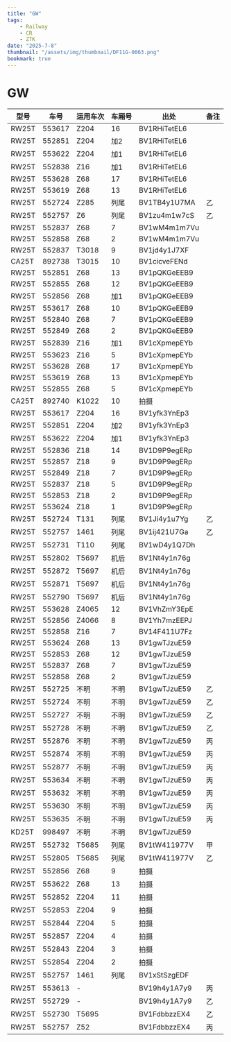 ```yaml
---
title: "GW"
tags:
    - Railway
    - CR
    - ZTK
date: "2025-7-8"
thumbnail: "/assets/img/thumbnail/DF11G-0063.png"
bookmark: true
---
```

# GW

<table>
  <thead>
    <tr>
      <th>型号</th>
      <th>车号</th>
      <th>运用车次</th>
      <th>车厢号</th>
      <th>出处</th>
      <th>备注</th>
    </tr>
  </thead>
  <tbody>
    <tr>
      <td>RW25T</td>
      <td>553617</td>
      <td>Z204</td>
      <td>16</td>
      <td>BV1RHiTetEL6</td>
      <td></td>
    </tr>
    <tr>
      <td>RW25T</td>
      <td>552851</td>
      <td>Z204</td>
      <td>加2</td>
      <td>BV1RHiTetEL6</td>
      <td></td>
    </tr>
    <tr>
      <td>RW25T</td>
      <td>553622</td>
      <td>Z204</td>
      <td>加1</td>
      <td>BV1RHiTetEL6</td>
      <td></td>
    </tr>
    <tr>
      <td>RW25T</td>
      <td>552838</td>
      <td>Z16</td>
      <td>加1</td>
      <td>BV1RHiTetEL6</td>
      <td></td>
    </tr>
    <tr>
      <td>RW25T</td>
      <td>553628</td>
      <td>Z68</td>
      <td>17</td>
      <td>BV1RHiTetEL6</td>
      <td></td>
    </tr>
    <tr>
      <td>RW25T</td>
      <td>553619</td>
      <td>Z68</td>
      <td>13</td>
      <td>BV1RHiTetEL6</td>
      <td></td>
    </tr>
    <tr>
      <td>RW25T</td>
      <td>552724</td>
      <td>Z285</td>
      <td>列尾</td>
      <td>BV1TB4y1U7MA</td>
      <td>乙</td>
    </tr>
    <tr>
      <td>RW25T</td>
      <td>552757</td>
      <td>Z6</td>
      <td>列尾</td>
      <td>BV1zu4m1w7cS</td>
      <td>乙</td>
    </tr>
    <tr>
      <td>RW25T</td>
      <td>552837</td>
      <td>Z68</td>
      <td>7</td>
      <td>BV1wM4m1m7Vu</td>
      <td></td>
    </tr>
    <tr>
      <td>RW25T</td>
      <td>552858</td>
      <td>Z68</td>
      <td>2</td>
      <td>BV1wM4m1m7Vu</td>
      <td></td>
    </tr>
    <tr>
      <td>RW25T</td>
      <td>552837</td>
      <td>T3018</td>
      <td>9</td>
      <td>BV1jd4y1J7XF</td>
      <td></td>
    </tr>
    <tr>
      <td>CA25T</td>
      <td>892738</td>
      <td>T3015</td>
      <td>10</td>
      <td>BV1cicveFENd</td>
      <td></td>
    </tr>
    <tr>
      <td>RW25T</td>
      <td>552851</td>
      <td>Z68</td>
      <td>13</td>
      <td>BV1pQKGeEEB9</td>
      <td></td>
    </tr>
    <tr>
      <td>RW25T</td>
      <td>552855</td>
      <td>Z68</td>
      <td>12</td>
      <td>BV1pQKGeEEB9</td>
      <td></td>
    </tr>
    <tr>
      <td>RW25T</td>
      <td>552856</td>
      <td>Z68</td>
      <td>加1</td>
      <td>BV1pQKGeEEB9</td>
      <td></td>
    </tr>
    <tr>
      <td>RW25T</td>
      <td>553617</td>
      <td>Z68</td>
      <td>10</td>
      <td>BV1pQKGeEEB9</td>
      <td></td>
    </tr>
    <tr>
      <td>RW25T</td>
      <td>552840</td>
      <td>Z68</td>
      <td>7</td>
      <td>BV1pQKGeEEB9</td>
      <td></td>
    </tr>
    <tr>
      <td>RW25T</td>
      <td>552849</td>
      <td>Z68</td>
      <td>2</td>
      <td>BV1pQKGeEEB9</td>
      <td></td>
    </tr>
    <tr>
      <td>RW25T</td>
      <td>552839</td>
      <td>Z16</td>
      <td>加1</td>
      <td>BV1cXpmepEYb</td>
      <td></td>
    </tr>
    <tr>
      <td>RW25T</td>
      <td>553623</td>
      <td>Z16</td>
      <td>5</td>
      <td>BV1cXpmepEYb</td>
      <td></td>
    </tr>
    <tr>
      <td>RW25T</td>
      <td>553628</td>
      <td>Z68</td>
      <td>17</td>
      <td>BV1cXpmepEYb</td>
      <td></td>
    </tr>
    <tr>
      <td>RW25T</td>
      <td>553619</td>
      <td>Z68</td>
      <td>13</td>
      <td>BV1cXpmepEYb</td>
      <td></td>
    </tr>
    <tr>
      <td>RW25T</td>
      <td>552855</td>
      <td>Z68</td>
      <td>5</td>
      <td>BV1cXpmepEYb</td>
      <td></td>
    </tr>
    <tr>
      <td>CA25T</td>
      <td>892740</td>
      <td>K1022</td>
      <td>10</td>
      <td>拍摄</td>
      <td></td>
    </tr>
    <tr>
      <td>RW25T</td>
      <td>553617</td>
      <td>Z204</td>
      <td>16</td>
      <td>BV1yfk3YnEp3</td>
      <td></td>
    </tr>
    <tr>
      <td>RW25T</td>
      <td>552851</td>
      <td>Z204</td>
      <td>加2</td>
      <td>BV1yfk3YnEp3</td>
      <td></td>
    </tr>
    <tr>
      <td>RW25T</td>
      <td>553622</td>
      <td>Z204</td>
      <td>加1</td>
      <td>BV1yfk3YnEp3</td>
      <td></td>
    </tr>
    <tr>
      <td>RW25T</td>
      <td>552836</td>
      <td>Z18</td>
      <td>14</td>
      <td>BV1D9P9egERp</td>
      <td></td>
    </tr>
    <tr>
      <td>RW25T</td>
      <td>552857</td>
      <td>Z18</td>
      <td>9</td>
      <td>BV1D9P9egERp</td>
      <td></td>
    </tr>
    <tr>
      <td>RW25T</td>
      <td>552849</td>
      <td>Z18</td>
      <td>7</td>
      <td>BV1D9P9egERp</td>
      <td></td>
    </tr>
    <tr>
      <td>RW25T</td>
      <td>552837</td>
      <td>Z18</td>
      <td>5</td>
      <td>BV1D9P9egERp</td>
      <td></td>
    </tr>
    <tr>
      <td>RW25T</td>
      <td>552853</td>
      <td>Z18</td>
      <td>2</td>
      <td>BV1D9P9egERp</td>
      <td></td>
    </tr>
    <tr>
      <td>RW25T</td>
      <td>553624</td>
      <td>Z18</td>
      <td>1</td>
      <td>BV1D9P9egERp</td>
      <td></td>
    </tr>
    <tr>
      <td>RW25T</td>
      <td>552724</td>
      <td>T131</td>
      <td>列尾</td>
      <td>BV1Ji4y1u7Yg</td>
      <td>乙</td>
    </tr>
    <tr>
      <td>RW25T</td>
      <td>552757</td>
      <td>1461</td>
      <td>列尾</td>
      <td>BV1ij421U7Ga</td>
      <td>乙</td>
    </tr>
    <tr>
      <td>RW25T</td>
      <td>552731</td>
      <td>T110</td>
      <td>列尾</td>
      <td>BV1wD4y1Q7Dh</td>
      <td></td>
    </tr>
    <tr>
      <td>RW25T</td>
      <td>552802</td>
      <td>T5697</td>
      <td>机后</td>
      <td>BV1Nt4y1n76g</td>
      <td></td>
    </tr>
    <tr>
      <td>RW25T</td>
      <td>552872</td>
      <td>T5697</td>
      <td>机后</td>
      <td>BV1Nt4y1n76g</td>
      <td></td>
    </tr>
    <tr>
      <td>RW25T</td>
      <td>552871</td>
      <td>T5697</td>
      <td>机后</td>
      <td>BV1Nt4y1n76g</td>
      <td></td>
    </tr>
    <tr>
      <td>RW25T</td>
      <td>552790</td>
      <td>T5697</td>
      <td>机后</td>
      <td>BV1Nt4y1n76g</td>
      <td></td>
    </tr>
    <tr>
      <td>RW25T</td>
      <td>553628</td>
      <td>Z4065</td>
      <td>12</td>
      <td>BV1VhZmY3EpE</td>
      <td></td>
    </tr>
    <tr>
      <td>RW25T</td>
      <td>552856</td>
      <td>Z4066</td>
      <td>8</td>
      <td>BV1Yh7mzEEPJ</td>
      <td></td>
    </tr>
    <tr>
      <td>RW25T</td>
      <td>552858</td>
      <td>Z16</td>
      <td>7</td>
      <td>BV14F411U7Fz</td>
      <td></td>
    </tr>
    <tr>
      <td>RW25T</td>
      <td>553624</td>
      <td>Z68</td>
      <td>13</td>
      <td>BV1gwTJzuE59</td>
      <td></td>
    </tr>
    <tr>
      <td>RW25T</td>
      <td>552853</td>
      <td>Z68</td>
      <td>12</td>
      <td>BV1gwTJzuE59</td>
      <td></td>
    </tr>
    <tr>
      <td>RW25T</td>
      <td>552837</td>
      <td>Z68</td>
      <td>7</td>
      <td>BV1gwTJzuE59</td>
      <td></td>
    </tr>
    <tr>
      <td>RW25T</td>
      <td>552858</td>
      <td>Z68</td>
      <td>2</td>
      <td>BV1gwTJzuE59</td>
      <td></td>
    </tr>
    <tr>
      <td>RW25T</td>
      <td>552725</td>
      <td>不明</td>
      <td>不明</td>
      <td>BV1gwTJzuE59</td>
      <td>乙</td>
    </tr>
    <tr>
      <td>RW25T</td>
      <td>552724</td>
      <td>不明</td>
      <td>不明</td>
      <td>BV1gwTJzuE59</td>
      <td>乙</td>
    </tr>
    <tr>
      <td>RW25T</td>
      <td>552727</td>
      <td>不明</td>
      <td>不明</td>
      <td>BV1gwTJzuE59</td>
      <td>乙</td>
    </tr>
    <tr>
      <td>RW25T</td>
      <td>552728</td>
      <td>不明</td>
      <td>不明</td>
      <td>BV1gwTJzuE59</td>
      <td>乙</td>
    </tr>
    <tr>
      <td>RW25T</td>
      <td>552876</td>
      <td>不明</td>
      <td>不明</td>
      <td>BV1gwTJzuE59</td>
      <td>丙</td>
    </tr>
    <tr>
      <td>RW25T</td>
      <td>552874</td>
      <td>不明</td>
      <td>不明</td>
      <td>BV1gwTJzuE59</td>
      <td>丙</td>
    </tr>
    <tr>
      <td>RW25T</td>
      <td>552877</td>
      <td>不明</td>
      <td>不明</td>
      <td>BV1gwTJzuE59</td>
      <td>丙</td>
    </tr>
    <tr>
      <td>RW25T</td>
      <td>553634</td>
      <td>不明</td>
      <td>不明</td>
      <td>BV1gwTJzuE59</td>
      <td>丙</td>
    </tr>
    <tr>
      <td>RW25T</td>
      <td>553632</td>
      <td>不明</td>
      <td>不明</td>
      <td>BV1gwTJzuE59</td>
      <td>丙</td>
    </tr>
    <tr>
      <td>RW25T</td>
      <td>553630</td>
      <td>不明</td>
      <td>不明</td>
      <td>BV1gwTJzuE59</td>
      <td>丙</td>
    </tr>
    <tr>
      <td>RW25T</td>
      <td>553635</td>
      <td>不明</td>
      <td>不明</td>
      <td>BV1gwTJzuE59</td>
      <td>丙</td>
    </tr>
    <tr>
      <td>KD25T</td>
      <td>998497</td>
      <td>不明</td>
      <td>不明</td>
      <td>BV1gwTJzuE59</td>
      <td></td>
    </tr>
    <tr>
      <td>RW25T</td>
      <td>552732</td>
      <td>T5685</td>
      <td>列尾</td>
      <td>BV1tW411977V</td>
      <td>甲</td>
    </tr>
    <tr>
      <td>RW25T</td>
      <td>552805</td>
      <td>T5685</td>
      <td>列尾</td>
      <td>BV1tW411977V</td>
      <td>乙</td>
    </tr>
    <tr>
      <td>RW25T</td>
      <td>552856</td>
      <td>Z68</td>
      <td>9</td>
      <td>拍摄</td>
      <td></td>
    </tr>
    <tr>
      <td>RW25T</td>
      <td>553622</td>
      <td>Z68</td>
      <td>13</td>
      <td>拍摄</td>
      <td></td>
    </tr>
    <tr>
      <td>RW25T</td>
      <td>552852</td>
      <td>Z204</td>
      <td>11</td>
      <td>拍摄</td>
      <td></td>
    </tr>
    <tr>
      <td>RW25T</td>
      <td>552853</td>
      <td>Z204</td>
      <td>9</td>
      <td>拍摄</td>
      <td></td>
    </tr>
    <tr>
      <td>RW25T</td>
      <td>552844</td>
      <td>Z204</td>
      <td>5</td>
      <td>拍摄</td>
      <td></td>
    </tr>
    <tr>
      <td>RW25T</td>
      <td>552857</td>
      <td>Z204</td>
      <td>4</td>
      <td>拍摄</td>
      <td></td>
    </tr>
    <tr>
      <td>RW25T</td>
      <td>552843</td>
      <td>Z204</td>
      <td>3</td>
      <td>拍摄</td>
      <td></td>
    </tr>
    <tr>
      <td>RW25T</td>
      <td>552854</td>
      <td>Z204</td>
      <td>2</td>
      <td>拍摄</td>
      <td></td>
    </tr>
    <tr>
      <td>RW25T</td>
      <td>552757</td>
      <td>1461</td>
      <td>列尾</td>
      <td>BV1xStSzgEDF</td>
      <td></td>
    </tr>
    <tr>
      <td>RW25T</td>
      <td>553613</td>
      <td>-</td>
      <td></td>
      <td>BV19h4y1A7y9</td>
      <td>丙</td>
    </tr>
    <tr>
      <td>RW25T</td>
      <td>552729</td>
      <td>-</td>
      <td></td>
      <td>BV19h4y1A7y9</td>
      <td>乙</td>
    </tr>
    <tr>
      <td>RW25T</td>
      <td>552730</td>
      <td>T5695</td>
      <td></td>
      <td>BV1FdbbzzEX4</td>
      <td>乙</td>
    </tr>
    <tr>
      <td>RW25T</td>
      <td>552757</td>
      <td>Z52</td>
      <td></td>
      <td>BV1FdbbzzEX4</td>
      <td>丙</td>
    </tr>
  </tbody>
</table>
